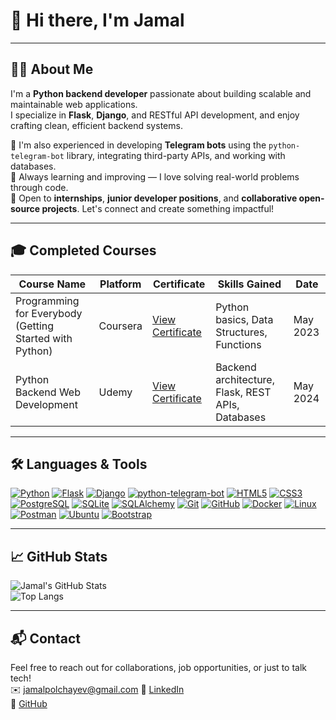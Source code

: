# 👋 Hi there, I'm Jamal

---

## 🧑‍💻 About Me

I'm a **Python backend developer** passionate about building scalable and maintainable web applications.  
I specialize in **Flask**, **Django**, and RESTful API development, and enjoy crafting clean, efficient backend systems.  

💬 I'm also experienced in developing **Telegram bots** using the `python-telegram-bot` library, integrating third-party APIs, and working with databases.  
🧠 Always learning and improving — I love solving real-world problems through code.  
🌱 Open to **internships**, **junior developer positions**, and **collaborative open-source projects**. Let's connect and create something impactful!

---

## 🎓 Completed Courses

| Course Name                                             | Platform     | Certificate                                                                 | Skills Gained                                         | Date       |
|---------------------------------------------------------|--------------|-----------------------------------------------------------------------------|------------------------------------------------------|------------|
| Programming for Everybody (Getting Started with Python) | Coursera     | [View Certificate](https://github.com/JamalPolchayev/JamalPolchayev/blob/main/assets/Coursera%205CYHVY83N5DJ.pdf) | Python basics, Data Structures, Functions             | May 2023   |
| Python Backend Web Development                          | Udemy        | [View Certificate](https://github.com/JamalPolchayev/JamalPolchayev/blob/main/assets/udemy%20python%20certificate.pdf) | Backend architecture, Flask, REST APIs, Databases     | May 2024   |

---

## 🛠️ Languages & Tools

[![Python](https://img.shields.io/badge/Python-3776AB?style=for-the-badge&logo=python&logoColor=white)](https://www.python.org/)
[![Flask](https://img.shields.io/badge/Flask-000000?style=for-the-badge&logo=flask&logoColor=white)](https://flask.palletsprojects.com/)
[![Django](https://img.shields.io/badge/Django-092E20?style=for-the-badge&logo=django&logoColor=white)](https://www.djangoproject.com/)
[![python-telegram-bot](https://img.shields.io/badge/Telegram%20Bot-26A5E4?style=for-the-badge&logo=telegram&logoColor=white)](https://github.com/python-telegram-bot/python-telegram-bot)
[![HTML5](https://img.shields.io/badge/HTML5-E34F26?style=for-the-badge&logo=html5&logoColor=white)](https://developer.mozilla.org/en-US/docs/Web/HTML)
[![CSS3](https://img.shields.io/badge/CSS3-1572B6?style=for-the-badge&logo=css3&logoColor=white)](https://developer.mozilla.org/en-US/docs/Web/CSS)
[![PostgreSQL](https://img.shields.io/badge/PostgreSQL-316192?style=for-the-badge&logo=postgresql&logoColor=white)](https://www.postgresql.org/)
[![SQLite](https://img.shields.io/badge/SQLite-003B57?style=for-the-badge&logo=sqlite&logoColor=white)](https://www.sqlite.org/)
[![SQLAlchemy](https://img.shields.io/badge/SQLAlchemy-003B57?style=for-the-badge&logo=sqlalchemy&logoColor=white)](https://www.sqlalchemy.org/)
[![Git](https://img.shields.io/badge/Git-F05032?style=for-the-badge&logo=git&logoColor=white)](https://git-scm.com/)
[![GitHub](https://img.shields.io/badge/GitHub-181717?style=for-the-badge&logo=github&logoColor=white)](https://github.com/)
[![Docker](https://img.shields.io/badge/Docker-2496ED?style=for-the-badge&logo=docker&logoColor=white)](https://www.docker.com/)
[![Linux](https://img.shields.io/badge/Linux-FCC624?style=for-the-badge&logo=linux&logoColor=black)](https://www.linux.org/)
[![Postman](https://img.shields.io/badge/Postman-FF6C37?style=for-the-badge&logo=postman&logoColor=white)](https://www.postman.com/)
[![Ubuntu](https://img.shields.io/badge/Ubuntu-E95420?style=for-the-badge&logo=ubuntu&logoColor=white)](https://ubuntu.com/)
[![Bootstrap](https://img.shields.io/badge/Bootstrap-7952B3?style=for-the-badge&logo=bootstrap&logoColor=white)](https://getbootstrap.com/)

---

## 📈 GitHub Stats

![Jamal's GitHub Stats](https://github-readme-stats.vercel.app/api?username=JamalPolchayev&show_icons=true&theme=tokyonight)  
![Top Langs](https://github-readme-stats.vercel.app/api/top-langs/?username=JamalPolchayev&layout=compact&theme=tokyonight)

---

## 📬 Contact

Feel free to reach out for collaborations, job opportunities, or just to talk tech!  
✉️ [jamalpolchayev@gmail.com](mailto:jamalpolchayev@gmail.com)
🔗 [LinkedIn](https://www.linkedin.com/in/jamal-polchayev-b38513364/)  
🔗 [GitHub](https://github.com/JamalPolchayev)
